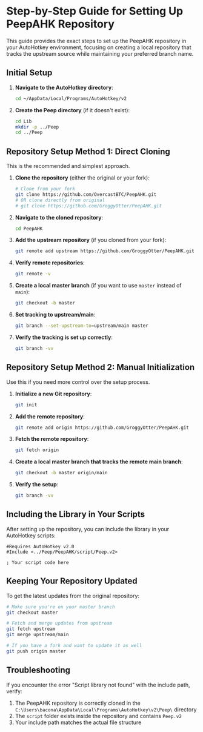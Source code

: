 # Step-by-Step Guide for Setting Up PeepAHK Repository

This guide provides the exact steps to set up the PeepAHK repository in your AutoHotkey environment, focusing on creating a local repository that tracks the upstream source while maintaining your preferred branch name.

## Initial Setup

1. **Navigate to the AutoHotkey directory**:
   ```bash
   cd ~/AppData/Local/Programs/AutoHotkey/v2
   ```

2. **Create the Peep directory** (if it doesn't exist):
   ```bash
   cd Lib
   mkdir -p ../Peep
   cd ../Peep
   ```

## Repository Setup Method 1: Direct Cloning

This is the recommended and simplest approach.

1. **Clone the repository** (either the original or your fork):
   ```bash
   # Clone from your fork
   git clone https://github.com/OvercastBTC/PeepAHK.git
   # OR clone directly from original
   # git clone https://github.com/GroggyOtter/PeepAHK.git
   ```

2. **Navigate to the cloned repository**:
   ```bash
   cd PeepAHK
   ```

3. **Add the upstream repository** (if you cloned from your fork):
   ```bash
   git remote add upstream https://github.com/GroggyOtter/PeepAHK.git
   ```

4. **Verify remote repositories**:
   ```bash
   git remote -v
   ```

5. **Create a local master branch** (if you want to use `master` instead of `main`):
   ```bash
   git checkout -b master
   ```

6. **Set tracking to upstream/main**:
   ```bash
   git branch --set-upstream-to=upstream/main master
   ```

7. **Verify the tracking is set up correctly**:
   ```bash
   git branch -vv
   ```

## Repository Setup Method 2: Manual Initialization

Use this if you need more control over the setup process.

1. **Initialize a new Git repository**:
   ```bash
   git init
   ```

2. **Add the remote repository**:
   ```bash
   git remote add origin https://github.com/GroggyOtter/PeepAHK.git
   ```

3. **Fetch the remote repository**:
   ```bash
   git fetch origin
   ```

4. **Create a local master branch that tracks the remote main branch**:
   ```bash
   git checkout -b master origin/main
   ```

5. **Verify the setup**:
   ```bash
   git branch -vv
   ```

## Including the Library in Your Scripts

After setting up the repository, you can include the library in your AutoHotkey scripts:

```autohotkey
#Requires AutoHotkey v2.0
#Include <../Peep/PeepAHK/script/Peep.v2>

; Your script code here
```

## Keeping Your Repository Updated

To get the latest updates from the original repository:

```bash
# Make sure you're on your master branch
git checkout master

# Fetch and merge updates from upstream
git fetch upstream
git merge upstream/main

# If you have a fork and want to update it as well
git push origin master
```

## Troubleshooting

If you encounter the error "Script library not found" with the include path, verify:

1. The PeepAHK repository is correctly cloned in the `C:\Users\bacona\AppData\Local\Programs\AutoHotkey\v2\Peep\` directory
2. The `script` folder exists inside the repository and contains `Peep.v2`
3. Your include path matches the actual file structure
